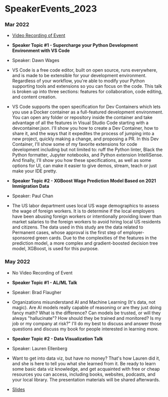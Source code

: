 # SpeakerEvents_2023

### Mar 2022
  * [Video Recording of Event](https://www.youtube.com/watch?v=MYKYksteNMM&t=6493s)
  * **Speaker Topic #1 - Supercharge your Python Development Environment with VS Code**
  * Speaker: Dawn Wages
  * VS Code is a free code editor, built on open source, runs everywhere, and is made to be extensible for your development environment. Regardless of your workflow, you're able to modify your Python supporting tools and extensions so you can focus on the code. This talk is broken up into three sections: features for collaboration, code editing, and content creation.
  * VS Code supports the open specification for Dev Containers which lets you use a Docker container as a full-featured development environment. You can open any folder or repository inside the container and take advantage of all the features in Visual Studio Code starting with a devcontainer.json. I'll show you how to create a Dev Container, how to share it, and the ways that it expedites the process of jumping into a new project, quickly making a change, and proposing a PR. In this Dev Container, I'll show some of my favorite extensions for code development including but not limited to: ruff the Python linter, Black the Python formatter, Jupyter notebooks, and Python extension IntelliSense. And finally, I'll show you how these specifications, as well as some options for UI, can make it easier to give demos, stream, teach or just make your IDE pretty.

  * **Speaker Topic #2 - XGBoost Wage Prediction Model Based on 2021 Immigration Data**
  * Speaker: Paul Chan
  * The US labor department uses local US wage demographics to assess the wage of foreign workers. It is to determine if the local employers have been abusing foreign workers or intentionally providing lower than market salaries to the foreign workers to avoid hiring local US residents and citizens. The data used in this study are the data related to Permanent cases, whose approval is the first step of employer-sponsored green cards. Due to the complexities of the features in the prediction model, a more complex and gradient-boosted decision tree model, XGBoost, is used for this purpose.

### May 2022
  * No Video Recording of Event
  * **Speaker Topic #1 - AL/ML Talk**
  * Speaker: Brad Flaugher
  * Organizations misunderstand AI and Machine Learning (It's data, not magic). Are AI models really capable of reasoning or are they just doing fancy math? What is the difference? Can models be trusted, or will they always "hallucinate"? How should they be trained and monitored? Is my job or my company at risk?" I'll do my best to discuss and answer those questions and discuss my book for people interested in learning more.

  * **Speaker Topic #2 - Data Visualization Talk**
  * Speaker: Lauren Ellenberg
  * Want to get into data viz, but have no money? That's how Lauren did it, and she is here to tell you what she learned from it. Be ready to learn some basic data viz knowledge, and get acquainted with free or cheap resources you can access, including books, websites, podcasts, and your local library. The presentation materials will be shared afterwards.
  * [Slides](https://drive.google.com/file/d/1joqMxCIeZ7L2UL-D9MNHxwqIMhFoCKEo/view?usp=sharing)
